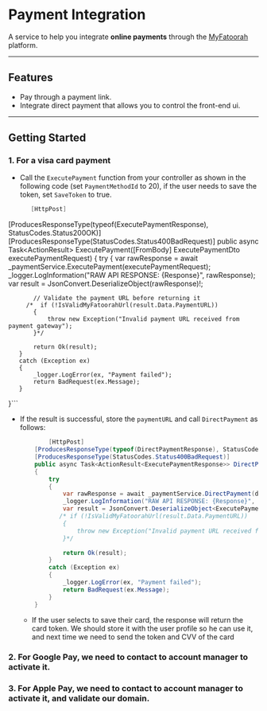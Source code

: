 # Payment Integration

A service to help you integrate **online payments** through the [MyFatoorah](https://www.myfatoorah.com/) platform.

---

## **Features**
- Pay through a payment link.
- Integrate direct payment that allows you to control the front-end  ui.

---

## **Getting Started**
### 1. For a visa card payment
  - Call the `ExecutePayment` function from your controller as shown in the following code (set `PaymentMethodId` to 20), if the user needs to save the token, set `SaveToken` to true.
    ```csharp
       [HttpPost]
   [ProducesResponseType(typeof(ExecutePaymentResponse), StatusCodes.Status200OK)]
   [ProducesResponseType(StatusCodes.Status400BadRequest)]
   public async Task<ActionResult<ExecutePaymentResponse>> ExecutePayment([FromBody] ExecutePaymentDto executePaymentRequest)
   {
       try
       {
           var rawResponse = await _paymentService.ExecutePayment(executePaymentRequest);
           _logger.LogInformation("RAW API RESPONSE: {Response}", rawResponse);
           var result = JsonConvert.DeserializeObject<ExecutePaymentResponse>(rawResponse)!;

           // Validate the payment URL before returning it
         /*  if (!IsValidMyFatoorahUrl(result.Data.PaymentURL))
           {
               throw new Exception("Invalid payment URL received from payment gateway");
           }*/

           return Ok(result);
       }
       catch (Exception ex)
       {
           _logger.LogError(ex, "Payment failed");
           return BadRequest(ex.Message);
       }
   }```
    
  - If the result is successful, store the `paymentURL` and call `DirectPayment` as follows:
    ```csharp
            [HttpPost]
        [ProducesResponseType(typeof(DirectPaymentResponse), StatusCodes.Status200OK)]
        [ProducesResponseType(StatusCodes.Status400BadRequest)]
        public async Task<ActionResult<ExecutePaymentResponse>> DirectPayment([FromBody] DirectPaymentDto directPaymentDto,string url)
        {
            try
            {
                var rawResponse = await _paymentService.DirectPayment(directPaymentDto);
                _logger.LogInformation("RAW API RESPONSE: {Response}", rawResponse);
                var result = JsonConvert.DeserializeObject<ExecutePaymentResponse>(rawResponse)!;
               /* if (!IsValidMyFatoorahUrl(result.Data.PaymentURL))
                {
                    throw new Exception("Invalid payment URL received from payment gateway");
                }*/

                return Ok(result);
            }
            catch (Exception ex)
            {
                _logger.LogError(ex, "Payment failed");
                return BadRequest(ex.Message);
            }
        }
    ```
    - If the user selects to save their card, the response will return the card token. We should store it with the user profile so he can use it, and next time we need to send the token and CVV of the card
### 2. For Google Pay, we need to contact to account manager to activate it.
### 3. For Apple Pay, we need to contact to account manager to activate it, and validate our domain.






